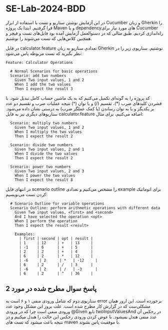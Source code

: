 # SE-Lab-2024-BDD

در این آزمایش نوشتن سناریو و تست با استفاده از ابزار Cucumber و زبان Gherkin را فرا گرفتیم. ابتدا یک پروژه Maven و با dependencyهای مورد نیاز برای Cucumber راه‌اندازی کردیم. طبق مثالی که در دستوالعمل آزمایش آمده بود فایل‌های تست و فیچر و همچنین کلاس‌هایی که تست می‌شوند را نوشتیم.

در فایل calculator.feature تعدادی سناریو به زبان Gherkin نوشتیم. سناریوی زیر را در نظر بگیرید که تست مربوطه پاس می‌شود:
```
Feature: Calculator Operations

  # Normal Scenarios for basic operations
  Scenario: add two numbers
    Given Two input values, 1 and 2
    When I add the two values
    Then I expect the result 3
```

کد پروژه را به گونه‌ای تکمیل می‌کنیم که به یک ماشین حساب کامل تبدیل شود. با فشردن کلیدهای ضرب (*)، تقسیم (/) و یا توان (^) نتیجه عملیات ضرب و تقسیم دو عدد بر یکدیگر و یا به توان رساندن (با کمک عملگر ضرب) به درستی نشان داده می‌شود. سناریوهای دیگری نیز به فایل calculator.feature اضافه می‌کنیم، برای مثال:
```
  Scenario: multiply two numbers
    Given Two input values, 1 and 2
    When I multiply the two values
    Then I expect the result 2

  Scenario: divide two numbers
    Given Two input values, 2 and 1
    When I divide the two values
    Then I expect the result 2

  Scenario: power two numbers
    Given Two input values, 2 and 3
    When I power the two values
    Then I expect the result 8
```
در انتهای فایل scenario outline را مشخص می‌کنیم و تعدادی example برای اتوماتیک کردن تست می‌نویسیم:
```
  # Scenario Outline for variable operations
  Scenario Outline: perform arithmetic operations with different data
    Given Two input values, <first> and <second>
    And I have selected the operation <opt>
    When I perform the operation
    Then I expect the result <result>

    Examples:
      | first | second | opt | result |
      | 1     | 12     | +   | 13     |
      | -1    | 6      | +   | 5      |
      | 2     | 2      | +   | 4      |
      | 6     | 2      | *   | 12     |
      | -6     | 2      | *   | -12     |
      | 6     | 2      | /   | 3      |
      | -6     | 2      | /   | -3      |
      | 6     | 2      | ^   | 36     |
```


## پاسخ سوال مطرح شده در مورد 2
سناریوی دوم که شامل ورودی منفی ۱ و ۶ است به error برخورده است. این ارور همان مشکلی‌ست که در گزارش کار مطرح شده است.
علت بروز این مشکل وجود عدد ورودی منفی است چرا که در ورودی @Given تابع twoInputValuesAnd در رجکس آن عدد منفی هندل نمیشود.
با عوض کردن ورودی رجکس این حالت را هندل میکنیم و در نتیجه باعث میشود که تست های maven با موفقیت پاس بشوند.
